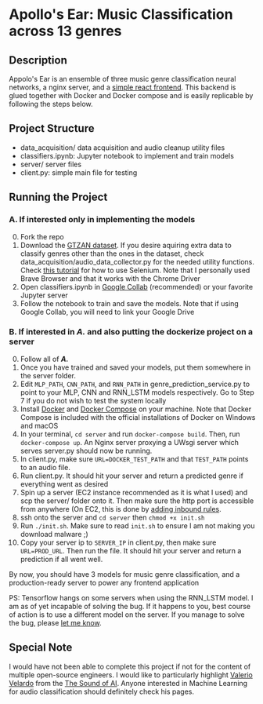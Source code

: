 # Apollo's Ear: Music Classification across 13 genres
## Description
Appolo's Ear is an ensemble of three music genre classification neural networks, a nginx server, 
and a [simple react frontend]('https://www.apollosear.com'). This backend is glued together with Docker and Docker compose
and is easily replicable by following the steps below.

## Project Structure
- data_acquisition/ data acquisition and audio cleanup utility files
- classifiers.ipynb: Jupyter notebook to implement and train models
- server/ server files
- client.py: simple main file for testing

## Running the Project
### A. If interested only in implementing the models
0. Fork the repo
1. Download the [GTZAN dataset](https://www.kaggle.com/andradaolteanu/gtzan-dataset-music-genre-classification). If you desire aquiring extra data to classify genres other
   than the ones in the dataset, check data_acquisition/audio_data_collector.py for the needed utility functions.
   Check [this tutorial](https://www.lambdatest.com/blog/selenium-webdriver-with-python/) 
   for how to use Selenium. Note that I personally used Brave Browser and that it works with the
   Chrome Driver
2. Open classifiers.ipynb in [Google Collab](https://colab.research.google.com/notebooks/intro.ipynb) (recommended) or your favorite Jupyter server
3. Follow the notebook to train and save the models. Note that if using Google Collab, you will need to link your Google Drive

### B. If interested in *A.* and also putting the dockerize project on a server
0. Follow all of ***A.***
1. Once you have trained and saved your models, put them somewhere in the server folder.
2. Edit `MLP_PATH`, `CNN_PATH`, and `RNN_PATH` in genre_prediction_service.py to point to your
MLP, CNN and RNN_LSTM models respectively. Go to Step 7 if you do not wish to test the system locally
3. Install [Docker](https://docs.docker.com/engine/install/) and 
   [Docker Compose](https://docs.docker.com/compose/install/) on your machine.
   Note that Docker Compose is included with the official installations of Docker on 
   Windows and macOS
4. In your terminal, `cd server` and run `docker-compose build`. Then, run `docker-compose up`. 
An Nginx server proxying a UWsgi server which serves server.py should now be running.
5. In client.py, make sure `URL=DOCKER_TEST_PATH` and that `TEST_PATH` points to an audio file.
6. Run client.py. It should hit your server and return a predicted genre if everything went as desired
7. Spin up a server (EC2 instance recommended as it is what I used) and scp the server/ folder onto it.
   Then make sure the http port is accessible from anywhere (On EC2, this is done by 
   [adding inbound rules](https://docs.aws.amazon.com/AWSEC2/latest/UserGuide/authorizing-access-to-an-instance.html).
8. ssh onto the server and `cd server` then `chmod +x init.sh`
9. Run `./init.sh`. Make sure to read `init.sh` to ensure I am not making you download malware ;)
10. Copy your server ip to `SERVER_IP` in client.py, then make sure `URL=PROD_URL`. Then run the file.
    It should hit your server and return a prediction if all went well. 
    
By now, you should have 3 models for music genre classification, and a production-ready server to 
power any frontend application
    
PS: Tensorflow hangs on some servers when using the RNN_LSTM model. I am as of yet incapable of solving the bug.
If it happens to you, best course of action is to use a different model on the server. If you manage to solve the bug,
please [let me know](https://github.com/batchema/apollos-ear/issues/new).
## Special Note
I would have not been able to complete this project if not for the content of multiple 
open-source engineers. I would like to particularly highlight 
[Valerio Velardo](https://github.com/musikalkemist) 
from the [The Sound of AI](https://www.youtube.com/channel/UCZPFjMe1uRSirmSpznqvJfQ).
Anyone interested in Machine Learning for audio classification should definitely check his pages.


